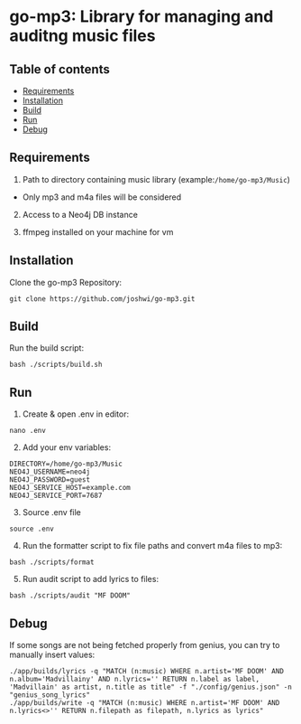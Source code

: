 # go-mp3: Library for managing and auditng music files

## Table of contents
* [Requirements](#requirements)
* [Installation](#installation)
* [Build](#setup)
* [Run](#run)
* [Debug](#debug)

## Requirements

1. Path to directory containing music library (example:`/home/go-mp3/Music`)

- Only mp3 and m4a files will be considered

2. Access to a Neo4j DB instance

3. ffmpeg installed on your machine for vm

## Installation

Clone the go-mp3 Repository:

```
git clone https://github.com/joshwi/go-mp3.git
```

## Build

Run the build script:

```
bash ./scripts/build.sh
```

## Run

1. Create & open .env in editor: 
```
nano .env
```
2. Add your env variables:
```
DIRECTORY=/home/go-mp3/Music
NEO4J_USERNAME=neo4j
NEO4J_PASSWORD=guest
NEO4J_SERVICE_HOST=example.com
NEO4J_SERVICE_PORT=7687
```
3. Source .env file
```
source .env
```
4. Run the formatter script to fix file paths and convert m4a files to mp3:
```
bash ./scripts/format
```
5. Run audit script to add lyrics to files:
```
bash ./scripts/audit "MF DOOM"
```

## Debug

If some songs are not being fetched properly from genius, you can try to manually insert values:
```
./app/builds/lyrics -q "MATCH (n:music) WHERE n.artist='MF DOOM' AND n.album='Madvillainy' AND n.lyrics='' RETURN n.label as label, 'Madvillain' as artist, n.title as title" -f "./config/genius.json" -n "genius_song_lyrics"
./app/builds/write -q "MATCH (n:music) WHERE n.artist='MF DOOM' AND n.lyrics<>'' RETURN n.filepath as filepath, n.lyrics as lyrics"
```